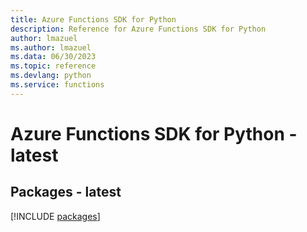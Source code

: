 ```yaml
---
title: Azure Functions SDK for Python
description: Reference for Azure Functions SDK for Python
author: lmazuel
ms.author: lmazuel
ms.data: 06/30/2023
ms.topic: reference
ms.devlang: python
ms.service: functions
---
```

# Azure Functions SDK for Python - latest
## Packages - latest
[!INCLUDE [packages](functions-index.md)]